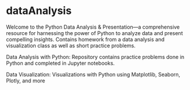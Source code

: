 # dataAnalysis

Welcome to the Python Data Analysis & Presentation—a comprehensive resource for harnessing the power of 
Python to analyze data and present compelling insights.  Contains homework from a data analysis and
visualization class as well as short practice problems.

Data Analysis with Python: Repository contains practice problems done in Python and completed 
                           in Jupyter notebooks. 
                           
Data Visualization: Visualizations with Python using Matplotlib, Seaborn, Plotly, and more
